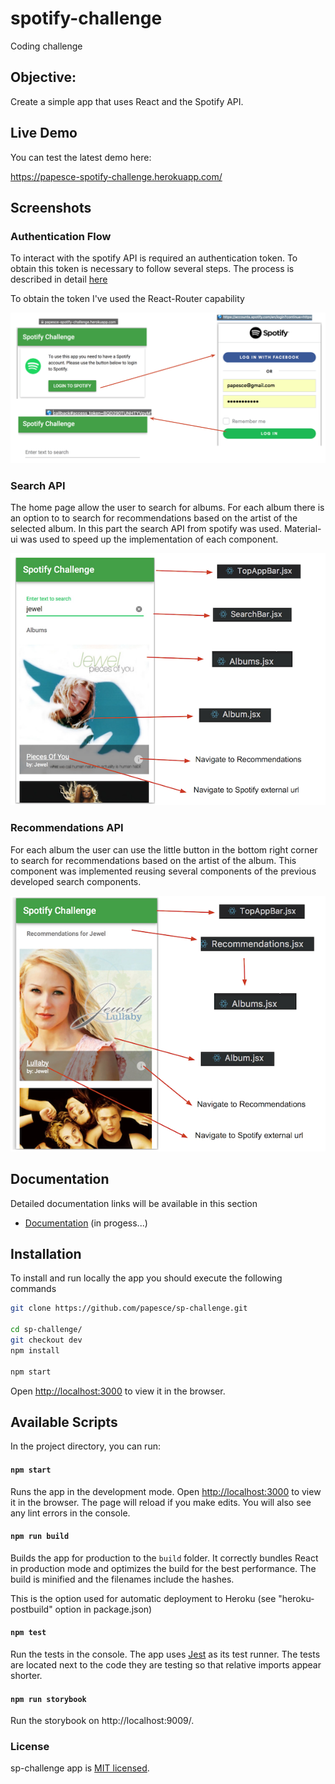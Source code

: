 # spotify-challenge
Coding challenge

## Objective:
 Create a simple app that uses React and the Spotify API.

## Live Demo

You can test the latest demo here:

https://papesce-spotify-challenge.herokuapp.com/

## Screenshots

### Authentication Flow
To interact with the spotify API is required an authentication token.  To obtain this token is necessary to follow several steps.  The process is described in detail [here](https://developer.spotify.com/web-api/authorization-guide/)

To obtain the token I've used the React-Router capability

![login.png](docs/auth_flow.png)

### Search API

The home page allow the user to search for albums. For each album there is an option to to search for recommendations based on the artist of the selected album. In this part the search API from spotify was used. Material-ui was used to speed up the implementation of each component. 

![Search Home Page](docs/homepage.png)


### Recommendations API

For each album the user can use the little button in the bottom right corner to search for recommendations based on the artist of the album.
This component was implemented reusing several components of the previous developed search components.

![Recommnedations Page](docs/recommendations.png)

## Documentation 

Detailed documentation links will be available in this section

- [Documentation](docs/DOCUMENTATION.md) (in progess...)

## Installation

To install and run locally the app you should execute the following commands

```sh
git clone https://github.com/papesce/sp-challenge.git

cd sp-challenge/
git checkout dev
npm install

npm start
```
Open [http://localhost:3000](http://localhost:3000) to view it in the browser.



## Available Scripts

In the project directory, you can run:

#### `npm start`

Runs the app in the development mode. Open [http://localhost:3000](http://localhost:3000) to view it in the browser. The page will reload if you make edits. You will also see any lint errors in the console.

#### `npm run build`

Builds the app for production to the `build` folder. It correctly bundles React in production mode and optimizes the build for the best performance. The build is minified and the filenames include the hashes.<br>

This is the option used for automatic deployment to Heroku (see "heroku-postbuild" option in package.json)

#### `npm test`

Run the tests in the console.  The app uses [Jest](https://facebook.github.io/jest/) as its test runner. The tests are located next to the code they are testing so that relative imports appear shorter.

#### `npm run storybook`

Run the storybook on http://localhost:9009/.  

### License

sp-challenge app is [MIT licensed](./LICENSE).